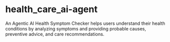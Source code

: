 # health_care_ai-agent
 An Agentic AI Health Symptom Checker helps users understand their health conditions by analyzing symptoms and providing probable causes, preventive advice, and care recommendations.
